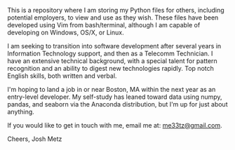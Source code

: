 This is a repository where I am storing my Python files for others, including potential employers, to view and use as
they wish. These files have been developed using Vim from bash/terminal, although I am capable of developing on Windows, OS/X, or Linux. 

I am seeking to transition into software development after several years in Information Technology support, and 
then as a Telecomm Technician. I have an extensive technical background, with a special talent for 
pattern recognition and an ability to digest new technologies rapidly. Top notch English skills, both written and verbal.

I'm hoping to land a job in or near Boston, MA within the next year as an entry-level developer. My self-study has leaned toward data using numpy, pandas, and seaborn via the Anaconda distribution, but I'm up for just about anything.

If you would like to get in touch with me, email me at: me33tz@gmail.com. 

Cheers,
Josh Metz
